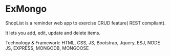 # ExMongo

ShopList is a reminder web app to exercise CRUD feature( REST compliant).

It lets you add, edit, update and delete items.

Technology & Framework:
HTML, CSS, JS, Bootstrap, Jquery, ESJ, NODE JS, EXPRESS, MONGODB, MONGOOSE

